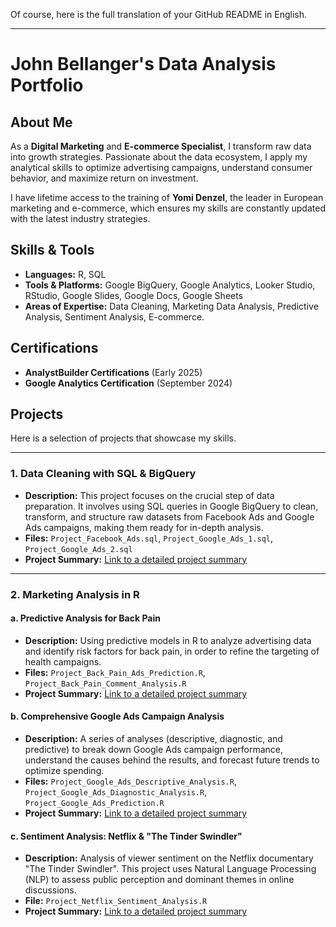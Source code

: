 Of course, here is the full translation of your GitHub README in English.

-----

# John Bellanger's Data Analysis Portfolio

## About Me

As a **Digital Marketing** and **E-commerce Specialist**, I transform raw data into growth strategies. Passionate about the data ecosystem, I apply my analytical skills to optimize advertising campaigns, understand consumer behavior, and maximize return on investment.

I have lifetime access to the training of **Yomi Denzel**, the leader in European marketing and e-commerce, which ensures my skills are constantly updated with the latest industry strategies.

## Skills & Tools

  * **Languages:** R, SQL
  * **Tools & Platforms:** Google BigQuery, Google Analytics, Looker Studio, RStudio, Google Slides, Google Docs, Google Sheets
  * **Areas of Expertise:** Data Cleaning, Marketing Data Analysis, Predictive Analysis, Sentiment Analysis, E-commerce.

## Certifications

  * **AnalystBuilder Certifications** (Early 2025)
  * **Google Analytics Certification** (September 2024)

## Projects

Here is a selection of projects that showcase my skills.

-----

### **1. Data Cleaning with SQL & BigQuery**

  * **Description:** This project focuses on the crucial step of data preparation. It involves using SQL queries in Google BigQuery to clean, transform, and structure raw datasets from Facebook Ads and Google Ads campaigns, making them ready for in-depth analysis.
  * **Files:** `Project_Facebook_Ads.sql`, `Project_Google_Ads_1.sql`, `Project_Google_Ads_2.sql`
  * **Project Summary:** [Link to a detailed project summary](https://cloud.google.com/bigquery/docs/introduction)

-----

### **2. Marketing Analysis in R**

#### a. Predictive Analysis for Back Pain

  * **Description:** Using predictive models in R to analyze advertising data and identify risk factors for back pain, in order to refine the targeting of health campaigns.
  * **Files:** `Project_Back_Pain_Ads_Prediction.R`, `Project_Back_Pain_Comment_Analysis.R`
  * **Project Summary:** [Link to a detailed project summary](https://jmai.amegroups.org/article/view/6003/html)

#### b. Comprehensive Google Ads Campaign Analysis

  * **Description:** A series of analyses (descriptive, diagnostic, and predictive) to break down Google Ads campaign performance, understand the causes behind the results, and forecast future trends to optimize spending.
  * **Files:** `Project_Google_Ads_Descriptive_Analysis.R`, `Project_Google_Ads_Diagnostic_Analysis.R`, `Project_Google_Ads_Prediction.R`
  * **Project Summary:** [Link to a detailed project summary](https://support.google.com/google-ads/answer/12327514)

#### c. Sentiment Analysis: Netflix & "The Tinder Swindler"

  * **Description:** Analysis of viewer sentiment on the Netflix documentary "The Tinder Swindler". This project uses Natural Language Processing (NLP) to assess public perception and dominant themes in online discussions.
  * **File:** `Project_Netflix_Sentiment_Analysis.R`
  * **Project Summary:** [Link to a detailed project summary](https://www.google.com/search?q=https://towardsdatascience.com/a-beginners-guide-to-sentiment-analysis-with-r-cd8a74ba545)

